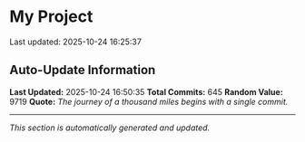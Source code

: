 # My Project


Last updated: 2025-10-24 16:25:37












































































































































































































































































































































































































































































































































































































































































































































































































































































































































































































































































## Auto-Update Information

**Last Updated:** 2025-10-24 16:50:35
**Total Commits:** 645
**Random Value:** 9719
**Quote:** _The journey of a thousand miles begins with a single commit._

---
_This section is automatically generated and updated._